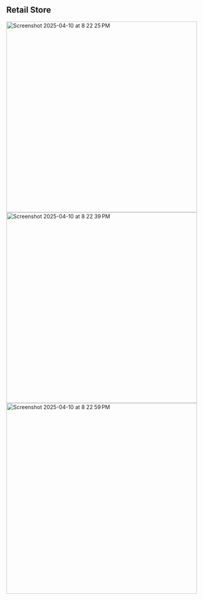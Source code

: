 ## Retail Store

<img width="500" alt="Screenshot 2025-04-10 at 8 22 25 PM" src="https://github.com/user-attachments/assets/ddfd6b71-02f1-4367-85fa-a6e04ca3c7ac" />
<img width="500" alt="Screenshot 2025-04-10 at 8 22 39 PM" src="https://github.com/user-attachments/assets/6a05f405-7e06-43cc-a52f-070f9d20d171" />
<img width="500" alt="Screenshot 2025-04-10 at 8 22 59 PM" src="https://github.com/user-attachments/assets/4c75a37d-5088-4214-b6af-f9b71b7c593c" />
